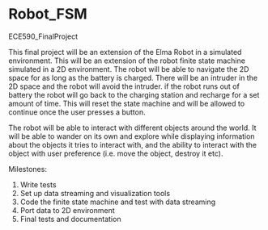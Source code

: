 # Robot_FSM
ECE590_FinalProject

This final project will be an extension of the Elma Robot in a simulated environment. This will be an extension of the robot finite state machine simulated in a 2D environment. The robot will be able to navigate the 2D space for as long as the battery is charged.
There will be an intruder in the 2D space and the robot will avoid the intruder. if the robot runs out of battery 
the robot will go back to the charging station and recharge for a set amount of time. This will reset the state 
machine and will be allowed to continue once the user presses a button. 

The robot will be able to interact with different objects around the world. It will be able to wander on its own and
explore while displaying information about the objects it tries to interact with, and the ability to interact with
the object with user preference (i.e. move the object, destroy it etc).

Milestones:
1.  Write tests
2.  Set up data streaming and visualization tools
3.  Code the finite state machine and test with data streaming
4.  Port data to 2D environment 
5.  Final tests and documentation
